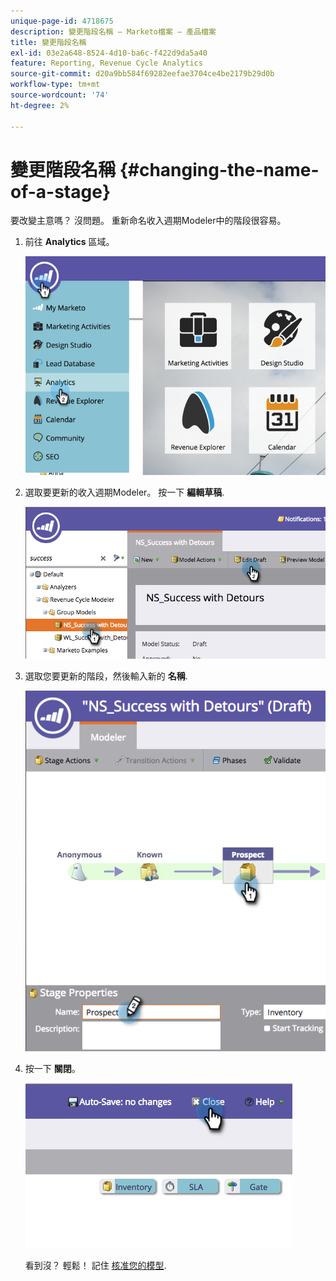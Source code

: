 ```yaml
---
unique-page-id: 4718675
description: 變更階段名稱 — Marketo檔案 — 產品檔案
title: 變更階段名稱
exl-id: 03e2a648-8524-4d10-ba6c-f422d9da5a40
feature: Reporting, Revenue Cycle Analytics
source-git-commit: d20a9bb584f69282eefae3704ce4be2179b29d0b
workflow-type: tm+mt
source-wordcount: '74'
ht-degree: 2%

---
```


# 變更階段名稱 {#changing-the-name-of-a-stage}

要改變主意嗎？ 沒問題。 重新命名收入週期Modeler中的階段很容易。

1. 前往 **Analytics** 區域。

   ![](assets/image2015-4-27-23-3a18-3a34.png)

1. 選取要更新的收入週期Modeler。 按一下 **編輯草稿**.

   ![](assets/image2015-4-27-17-3a36-3a33.png)

1. 選取您要更新的階段，然後輸入新的 **名稱**.

   ![](assets/image2015-4-27-17-3a40-3a46.png)

1. 按一下 **關閉**。

   ![](assets/image2015-4-27-17-3a41-3a51.png)

   看到沒？ 輕鬆！ 記住 [核准您的模型](/help/marketo/product-docs/reporting/revenue-cycle-analytics/revenue-cycle-models/approve-unapprove-a-revenue-model.md).
